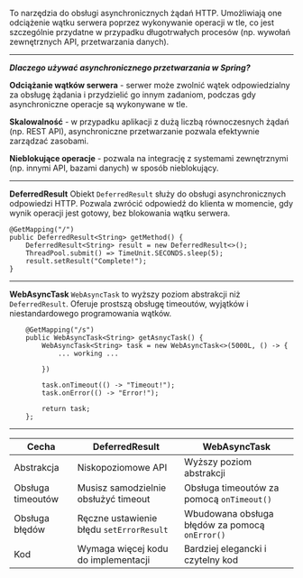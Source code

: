 To narzędzia do obsługi asynchronicznych żądań HTTP. Umożliwiają one odciążenie wątku serwera poprzez wykonywanie operacji w tle, co jest szczególnie przydatne w przypadku długotrwałych procesów (np. wywołań zewnętrznych API, przetwarzania danych).

---
***Dlaczego używać asynchronicznego przetwarzania w Spring?***

**Odciążanie wątków serwera** - serwer może zwolnić wątek odpowiedzialny za obsługę żądania i przydzielić go innym zadaniom, podczas gdy asynchroniczne operacje są wykonywane w tle.

**Skalowalność** - w przypadku aplikacji z dużą liczbą równoczesnych żądań (np. REST API), asynchroniczne przetwarzanie pozwala efektywnie zarządzać zasobami.

**Nieblokujące operacje** - pozwala na integrację z systemami zewnętrznymi (np. innymi API, bazami danych) w sposób nieblokujący.

---
**DeferredResult** 
	Obiekt `DeferredResult` służy do obsługi asynchronicznych odpowiedzi HTTP.
	Pozwala zwrócić odpowiedź do klienta w momencie, gdy wynik operacji jest gotowy, bez blokowania wątku serwera.
```
@GetMapping("/")
public DeferredResult<String> getMethod() {
	DeferredResult<String> result = new DeferredResult<>();
	ThreadPool.submit() => TimeUnit.SECONDS.sleep(5);
	result.setResult("Complete!");
}
```

---
**WebAsyncTask**
	`WebAsyncTask` to wyższy poziom abstrakcji niż `DeferredResult`.
	Oferuje prostszą obsługę timeoutów, wyjątków i niestandardowego programowania wątków.
```
	@GetMapping("/s")
	public WebAsyncTask<String> getAsnycTask() {
		WebAsyncTask<String> task = new WebAsyncTask<>(5000L, () -> {
			... working ...
			
		})

		task.onTimeout(() -> "Timeout!");
		task.onError(() -> "Error!");

		return task;
	};
```

---

| Cecha             | DeferredResult                           | WebAsyncTask                                   |
| ----------------- | ---------------------------------------- | ---------------------------------------------- |
| Abstrakcja        | Niskopoziomowe API                       | Wyższy poziom abstrakcji                       |
| Obsługa timeoutów | Musisz samodzielnie obsłużyć timeout     | Obsługa timeoutów za pomocą `onTimeout()`      |
| Obsługa błędów    | Ręczne ustawienie błędu `setErrorResult` | Wbudowana obsługa błędów za pomocą `onError()` |
| Kod               | Wymaga więcej kodu do implementacji      | Bardziej elegancki i czytelny kod              |
